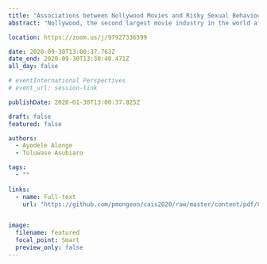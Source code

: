 ```yaml
---
title: "Associations between Nollywood Movies and Risky Sexual Behaviours among in-School youths in Nigeria: An Ongoing Study"
abstract: "Nollywood, the second largest movie industry in the world after America’s Hollywood, is Nigeria’s movie industry. This ongoing study investigates how sexual messages and scenes are communicated to viewers and if there is correlation between the pattern of Nollywood movies exposure and sexual behaviour of in-school adolescents in the southwestern part of Nigeria. Data will be collected from the participants through questionnaire while content of popular Nollywood movies among the participants will be content analyzed. It is expected that this study will provide information about the frequency of sexual scenes and how risky sexual behaviours are portrayed in Nollywood movies. Secondly, it is expected that this study will show the types of relationship between movie exposure behaviour and sexual behaviour in the study population."

location: https://zoom.us/j/97927336399

date: 2020-09-30T13:00:37.763Z
date_end: 2020-09-30T13:30:40.471Z
all_day: false

# eventInternational Perspectives
# event_url: session-link

publishDate: 2020-01-30T13:00:37.825Z

draft: false
featured: false

authors:
  - Ayodele Alonge
  - Toluwase Asubiaro

tags:
  - ""
  
links:
  - name: Full-text
    url: "https://github.com/pmongeon/cais2020/raw/master/content/pdf/CAIS2020_paper25_Alonge.pdf"


image:
  filename: featured
  focal_point: Smart
  preview_only: false
---
```

